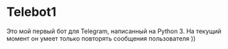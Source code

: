# Telebot1
Это мой первый бот для Telegram, написанный на Python 3.
На текущий момент он умеет только повторять сообщения пользователя ))
